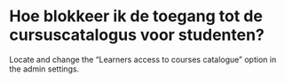 # Hoe blokkeer ik de toegang tot de cursuscatalogus voor studenten?

Locate and change the “Learners access to courses catalogue” option in the admin settings.

